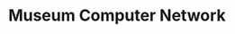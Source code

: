 ---
dateStart: 2016-11-01
dateEnd: 2016-11-04
title: "Museum Computer Network"
venue: "Museum Computer Network"
organizer: Lisel Record
credit: Lisel Record
city: New Orleans
state: LA
country: USA
pdfLink:
venueImages:
 - sm: image01.sm.jpg
   lg: image01.lg.jpg
 - sm: image02.sm.jpg
   lg: image02.lg.jpg
---